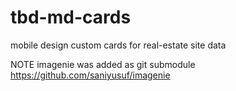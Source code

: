# tbd-md-cards
mobile design custom cards for real-estate site data

NOTE imagenie was added as git submodule
https://github.com/saniyusuf/imagenie